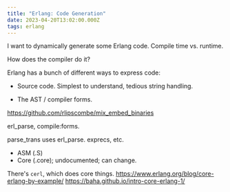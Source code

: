 ```yaml
---
title: "Erlang: Code Generation"
date: 2023-04-20T13:02:00.000Z
tags: erlang
---
```


I want to dynamically generate some Erlang code. Compile time vs. runtime.

How does the compiler do it?

Erlang has a bunch of different ways to express code:

- Source code. Simplest to understand, tedious string handling.

- The AST / compiler forms.

https://github.com/rlipscombe/mix_embed_binaries

erl_parse, compile:forms.

parse_trans uses erl_parse. exprecs, etc.

- ASM (.S)
- Core (.core); undocumented; can change.

There's `cerl`, which does core things.
https://www.erlang.org/blog/core-erlang-by-example/
https://baha.github.io/intro-core-erlang-1/
